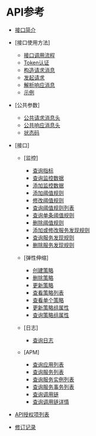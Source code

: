 # API参考

-   [接口简介](接口简介.md)
-   [接口使用方法]
    -   [接口调用流程](接口调用流程.md)
    -   [Token认证](Token认证.md)
    -   [构造请求消息](构造请求消息.md)
    -   [发起请求](发起请求.md)
    -   [解析响应消息](解析响应消息.md)
    -   [示例](示例.md)

-   [公共参数]
    -   [公共请求消息头](公共请求消息头.md)
    -   [公共响应消息头](公共响应消息头.md)
    -   [状态码](状态码.md)

-   [接口]
    -   [监控]
        -   [查询指标](查询指标.md)
        -   [查询监控数据](查询监控数据.md)
        -   [添加监控数据](添加监控数据.md)
        -   [添加阈值规则](添加阈值规则.md)
        -   [修改阈值规则](修改阈值规则.md)
        -   [查询阈值规则列表](查询阈值规则列表.md)
        -   [查询单条阈值规则](查询单条阈值规则.md)
        -   [删除阈值规则](删除阈值规则.md)
        -   [添加或修改服务发现规则](添加或修改服务发现规则.md)
        -   [查询服务发现规则](查询服务发现规则.md)
        -   [删除服务发现规则](删除服务发现规则.md)

    -   [弹性伸缩]
        -   [创建策略](创建策略.md)
        -   [删除策略](删除策略.md)
        -   [更新策略](更新策略.md)
        -   [查看策略列表](查看策略列表.md)
        -   [查看单个策略](查看单个策略.md)
        -   [更新策略组属性](更新策略组属性.md)
        -   [查询策略组属性](查询策略组属性.md)

    -   [日志]
        -   [查询日志](查询日志.md)

    -   [APM]
        -   [查询应用列表](查询应用列表.md)
        -   [查询服务列表](查询服务列表.md)
        -   [查询服务实例列表](查询服务实例列表.md)
        -   [查询服务事务列表](查询服务事务列表.md)
        -   [查询调用链](查询调用链.md)
        -   [查询调用链详情](查询调用链详情.md)


-   [API授权项列表](API授权项列表.md)
-   [修订记录](修订记录.md)

